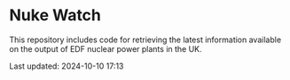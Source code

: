 # Nuke Watch

This repository includes code for retrieving the latest information available on the output of EDF nuclear power plants in the UK.

Last updated: 2024-10-10 17:13